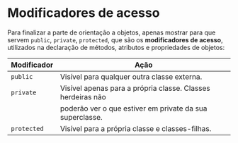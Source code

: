 Modificadores de acesso
=======================

Para finalizar a parte de orientação a objetos, apenas mostrar para que servem
`public`, `private`, `protected`, que são os **modificadores de acesso**,
utilizados na declaração de métodos, atributos e propriedades de objetos:

| Modificador   | Ação                                                        |
|---------------|-------------------------------------------------------------|
| `public`      | Visível para qualquer outra classe externa.                 |
| `private`     | Visível apenas para a própria classe. Classes herdeiras não |
|               | poderão ver o que estiver em private da sua superclasse.    |
| `protected`   | Visível para a própria classe e classes-filhas.             |
